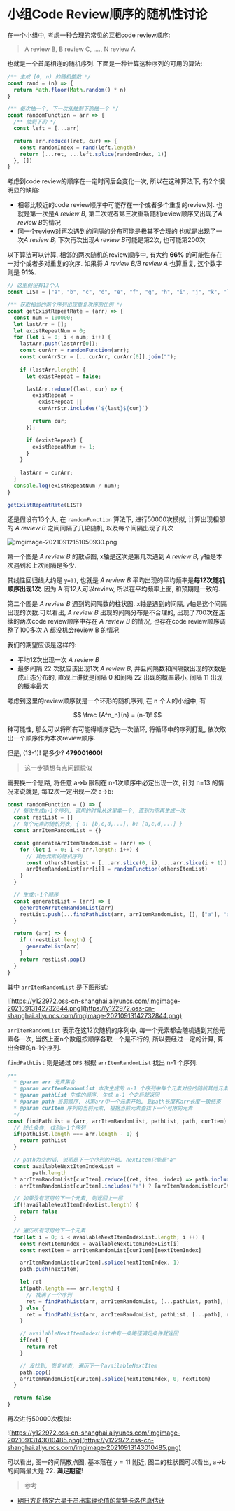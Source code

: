 # 小组Code Review顺序的随机性讨论

在一个小组中, 考虑一种合理的常见的互相code review顺序:

> A review B, B review C, …., N review A
> 

也就是一个首尾相连的随机序列. 下面是一种计算这种序列的可用的算法:

```jsx
/** 生成 [0, n) 的随机整数 */
const rand = (n) => {
  return Math.floor(Math.random() * n)
}

/** 每次抽一个, 下一次从抽剩下的抽一个 */
const randomFunction = arr => {
  /** 抽剩下的 */
  const left = [...arr]

  return arr.reduce((ret, cur) => {
    const randomIndex = rand(left.length)
    return [...ret, ...left.splice(randomIndex, 1)]
  }, [])
}
```

考虑到code review的顺序在一定时间后会变化一次, 所以在这种算法下, 有2个很明显的缺陷:

- 相邻比较近的code review顺序中可能存在一个或者多个重复的review对.
也就是第一次是*A review B*, 第二次或者第三次重新随机review顺序又出现了*A review B*的情况
- 同一个review对再次遇到的间隔的分布可能是极其不合理的
也就是出现了一次*A review B,* 下次再次出现*A review B*可能是第2次, 也可能第200次

以下算法可以计算, 相邻的两次随机的review顺序中, 有大约 **66%** 的可能性存在一对个或者多对重复的次序. 如果将 *A review B/B review A* 也算重复, 这个数字则是 **91%.**

```jsx
// 这里假设有13个人
const LIST = ["a", "b", "c", "d", "e", "f", "g", "h", "i", "j", "k", "l", "m"];

/** 获取相邻的两个序列出现重复次序的比例 */
const getExistRepeatRate = (arr) => {
  const num = 100000;
  let lastArr = [];
  let existRepeatNum = 0;
  for (let i = 0; i < num; i++) {
    lastArr.push(lastArr[0]);
    const curArr = randomFunction(arr);
    const curArrStr = [...curArr, curArr[0]].join("");
  
    if (lastArr.length) {
      let existRepeat = false;

      lastArr.reduce((last, cur) => {
        existRepeat =
          existRepeat ||
          curArrStr.includes(`${last}${cur}`)

        return cur;
      });

      if (existRepeat) {
        existRepeatNum += 1;
      }
    }
  
    lastArr = curArr;
  }
  console.log(existRepeatNum / num);
}

getExistRepeatRate(LIST)
```

还是假设有13个人, 在 `randomFunction` 算法下, 进行50000次模拟, 计算出现相邻的 *A review B* 之间间隔了几轮随机, 以及每个间隔出现了几次

![imgimage-20210912151050930.png](%E5%B0%8F%E7%BB%84Code%20Review%E9%A1%BA%E5%BA%8F%E7%9A%84%E9%9A%8F%E6%9C%BA%E6%80%A7%E8%AE%A8%E8%AE%BA%20ee7c20db6bdb4bdeb5da0380d6a3da10/imgimage-20210912151050930.png)

第一个图是 *A review B* 的散点图, x轴是这次是第几次遇到 *A review B*, y轴是本次遇到和上次间隔是多少. 

其线性回归线大约是 `y=11`, 也就是 *A review B* 平均出现的平均频率是**每12次随机顺序出现1次**. 因为 A 有12人可以review, 所以在平均频率上面, 和预期是一致的.

第二个图是 *A review B* 遇到的间隔数的柱状图. x轴是遇到的间隔, y轴是这个间隔出现的次数.可以看出, *A review B* 出现的间隔分布是不合理的, 出现了700次在连续的两次code review顺序中存在 *A review B* 的情况, 也存在code review顺序调整了100多次 A 都没机会review B 的情况

我们的期望应该是这样的:

- 平均12次出现一次 *A review B*
- 最多间隔 22 次就应该出现1次 *A review B*, 并且间隔数和间隔数出现的次数是成正态分布的, 直观上讲就是间隔 0 和间隔 22 出现的概率最小, 间隔 11 出现的概率最大

考虑到这里的review顺序就是一个环形的随机序列, 在 n 个人的小组中, 有

$$
\frac {A^n_n}{n} = (n-1)!
$$

种可能性, 那么可以将所有可能得顺序记为一次循环, 将循环中的序列打乱, 依次取出一个顺序作为本次review顺序.

但是, (13-1)! 是多少? **479001600!**

> 这一步猜想有点问题貌似
> 

需要换一个思路, 将任意 a->b 限制在 n-1次顺序中必定出现一次, 针对 n=13 的情况来说就是, 每12次一定出现一次 a->b:

```jsx
const randomFunction = () => {
  // 每次生成n-1个序列, 调用的时候从这里拿一个, 直到为空再生成一次
  const restList = []
  // 每个元素的随机列表, { a: [b,c,d,...], b: [a,c,d,...] }
  const arrItemRandomList = {}

  const generateArrItemRandomList = (arr) => {
    for (let i = 0; i < arr.length; i++) {
      // 其他元素的随机序列
      const othersItemList = [...arr.slice(0, i), ...arr.slice(i + 1)]
      arrItemRandomList[arr[i]] = randomFunction(othersItemList)
    }
  }

  // 生成n-1个顺序
  const generateList = (arr) => {
    generateArrItemRandomList(arr)
    restList.push(...findPathList(arr, arrItemRandomList, [], ["a"], "a"))
  }

  return (arr) => {
    if (!restList.length) {
      generateList(arr)
    }
    return restList.pop()
  }
}
```

其中 `arrItemRandomList` 是下图形式:

![https://y122972.oss-cn-shanghai.aliyuncs.com/imgimage-20210913142732844.png](https://y122972.oss-cn-shanghai.aliyuncs.com/imgimage-20210913142732844.png)

`arrItemRandomList` 表示在这12次随机的序列中, 每一个元素都会随机遇到其他元素各一次, 当然上面n个数组按顺序各取一个是不行的, 所以要经过一定的计算, 算出合理的n-1个序列.

`findPathList` 则是通过 `DFS` 根据 `arrItemRandomList` 找出 n-1 个序列:

```jsx
/** 
  * @param arr 元素集合
  * @param arrItemRandomList 本次生成的 n-1 个序列中每个元素对应的随机其他元素的顺序
  * @param pathList 生成的顺序, 生成 n-1 个之后就返回
  * @param path 当前顺序, 从第arr中一个元素开始, 到path长度和arr长度一致结束
  * @param curItem 序列的当前元素, 根据当前元素查找下一个可用的元素
  */
const findPathList = (arr, arrItemRandomList, pathList, path, curItem) => {
  // 终止条件, 找到n-1个序列
  if(pathList.length === arr.length - 1) {
    return pathList
  }

  // path为空的话, 说明是下一个序列的开始, nextItem只能是"a"
  const availableNextItemIndexList =
        path.length
  ? arrItemRandomList[curItem].reduce((ret, item, index) => path.includes(item) ? ret : [...ret, index], [])
  : arrItemRandomList[curItem].includes("a") ? [arrItemRandomList[curItem].findIndex((item, index) => item === "a")] : false

  // 如果没有可用的下一个元素, 则返回上一层
  if(!availableNextItemIndexList.length) {
    return false
  }

  // 遍历所有可用的下一个元素
  for(let i = 0; i < availableNextItemIndexList.length; i ++) {
    const nextItemIndex = availableNextItemIndexList[i]
    const nextItem = arrItemRandomList[curItem][nextItemIndex]

    arrItemRandomList[curItem].splice(nextItemIndex, 1)
    path.push(nextItem)

    let ret
    if(path.length === arr.length) {
      // 找满了一个序列
      ret = findPathList(arr, arrItemRandomList, [...pathList, path], [], nextItem)
    } else {
      ret = findPathList(arr, arrItemRandomList, pathList, [...path], nextItem)
    }

    // availableNextItemIndexList中有一条路径满足条件就返回
    if(ret) {
      return ret
    }

    // 没找到, 恢复状态, 遍历下一个availableNextItem
    path.pop()
    arrItemRandomList[curItem].splice(nextItemIndex, 0, nextItem)
  }

  return false
}
```

再次进行50000次模拟:

![https://y122972.oss-cn-shanghai.aliyuncs.com/imgimage-20210913143010485.png](https://y122972.oss-cn-shanghai.aliyuncs.com/imgimage-20210913143010485.png)

可以看出, 图一的间隔散点图, 基本落在 $y=11$ 附近, 图二的柱状图可以看出, a->b的间隔最大是 22. **满足期望**!

> 参考
- [明日方舟特定六星干员出率理论值的蒙特卡洛仿真估计](https://rpubs.com/zyLiu6707/711321)
>